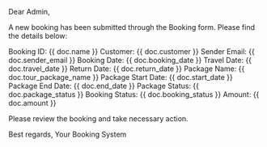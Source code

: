 Dear Admin,

A new booking has been submitted through the Booking form. Please find the details below:

Booking ID: {{ doc.name }}
Customer: {{ doc.customer }}
Sender Email: {{ doc.sender_email }}
Booking Date: {{ doc.booking_date }}
Travel Date: {{ doc.travel_date }}
Return Date: {{ doc.return_date }}
Package Name: {{ doc.tour_package_name }}
Package Start Date: {{ doc.start_date }}
Package End Date: {{ doc.end_date }}
Package Status: {{ doc.package_status }}
Booking Status: {{ doc.booking_status }}
Amount: {{ doc.amount }}

Please review the booking and take necessary action.

Best regards,
Your Booking System
